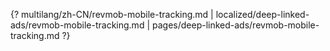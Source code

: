 {? multilang/zh-CN/revmob-mobile-tracking.md | localized/deep-linked-ads/revmob-mobile-tracking.md | pages/deep-linked-ads/revmob-mobile-tracking.md ?}
